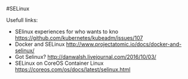 #SELinux

Usefull links:
* SElinux experiences for who wants to kno
https://github.com/kubernetes/kubeadm/issues/107
* Docker and SELinux
http://www.projectatomic.io/docs/docker-and-selinux/
* Got Selinux?
http://danwalsh.livejournal.com/2016/10/03/
* SELinux on CoreOS Container Linux
https://coreos.com/os/docs/latest/selinux.html
